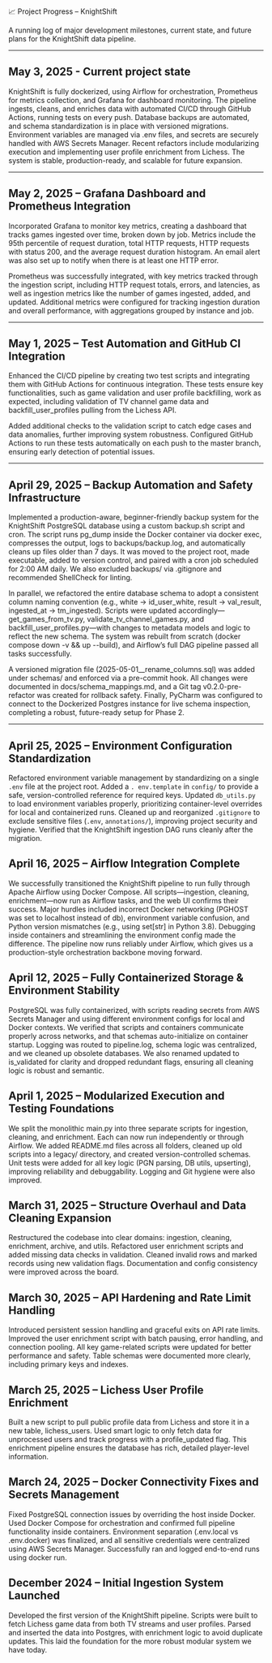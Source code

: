📈 Project Progress – KnightShift

A running log of major development milestones, current state, and future plans for the KnightShift data pipeline.
         
---------------------------------

## May 3, 2025 - Current project state

KnightShift is fully dockerized, using Airflow for orchestration, Prometheus for metrics collection, and Grafana for dashboard monitoring. The pipeline ingests, cleans, and enriches data with automated CI/CD through GitHub Actions, running tests on every push. Database backups are automated, and schema standardization is in place with versioned migrations. Environment variables are managed via .env files, and secrets are securely handled with AWS Secrets Manager. Recent refactors include modularizing execution and implementing user profile enrichment from Lichess. The system is stable, production-ready, and scalable for future expansion.
                 
--------------------------------- 

## May 2, 2025 – Grafana Dashboard and Prometheus Integration
Incorporated Grafana to monitor key metrics, creating a dashboard that tracks games ingested over time, broken down by job. Metrics include the 95th percentile of request duration, total HTTP requests, HTTP requests with status 200, and the average request duration histogram. An email alert was also set up to notify when there is at least one HTTP error.

Prometheus was successfully integrated, with key metrics tracked through the ingestion script, including HTTP request totals, errors, and latencies, as well as ingestion metrics like the number of games ingested, added, and updated. Additional metrics were configured for tracking ingestion duration and overall performance, with aggregations grouped by instance and job.
         
---------------------------------    

## May 1, 2025 – Test Automation and GitHub CI Integration
Enhanced the CI/CD pipeline by creating two test scripts and integrating them with GitHub Actions for continuous integration. These tests ensure key functionalities, such as game validation and user profile backfilling, work as expected, including validation of TV channel game data and backfill_user_profiles pulling from the Lichess API.

Added additional checks to the validation script to catch edge cases and data anomalies, further improving system robustness. Configured GitHub Actions to run these tests automatically on each push to the master branch, ensuring early detection of potential issues.

---------------------------------    

## April 29, 2025 – Backup Automation and Safety Infrastructure

Implemented a production-aware, beginner-friendly backup system for the KnightShift PostgreSQL database using a 
custom backup.sh script and cron. The script runs pg_dump inside the Docker container via docker exec, compresses the output, logs to backups/backup.log, and automatically cleans up files older than 7 days. It was moved to the project root, made executable, added to version control, and paired with a cron job scheduled for 2:00 AM daily. We also excluded backups/ via .gitignore and recommended ShellCheck for linting.

In parallel, we refactored the entire database schema to adopt a consistent column naming convention (e.g., white → id_user_white, result → val_result, ingested_at → tm_ingested). Scripts were updated accordingly—get_games_from_tv.py, validate_tv_channel_games.py, and backfill_user_profiles.py—with changes to metadata models and logic to reflect the new schema. The system was rebuilt from scratch (docker compose down -v && up --build), and Airflow’s full DAG pipeline passed all tasks successfully.

A versioned migration file (2025-05-01__rename_columns.sql) was added under schemas/ and enforced via a pre-commit hook. All changes were documented in docs/schema_mappings.md, and a Git tag v0.2.0-pre-refactor was created for rollback safety. Finally, PyCharm was configured to connect to the Dockerized Postgres instance for live schema inspection, completing a robust, future-ready setup for Phase 2.

---------------------------------
                          
## April 25, 2025 – Environment Configuration Standardization

Refactored environment variable management by standardizing on a single `.env` file at the project root. Added a `.
env.template` in `config/` to provide a safe, version-controlled reference for required keys. Updated `db_utils.py` 
to load environment variables properly, prioritizing container-level overrides for local and containerized runs. Cleaned up and reorganized `.gitignore` to exclude sensitive files (`.env`, `annotations/`), improving project security and hygiene. Verified that the KnightShift ingestion DAG runs cleanly after the migration.

## April 16, 2025 – Airflow Integration Complete

We successfully transitioned the KnightShift pipeline to run fully through Apache Airflow using Docker Compose. All scripts—ingestion, cleaning, enrichment—now run as Airflow tasks, and the web UI confirms their success. Major hurdles included incorrect Docker networking (PGHOST was set to localhost instead of db), environment variable confusion, and Python version mismatches (e.g., using set[str] in Python 3.8). Debugging inside containers and streamlining the environment config made the difference. The pipeline now runs reliably under Airflow, which gives us a production-style orchestration backbone moving forward.

## April 12, 2025 – Fully Containerized Storage & Environment Stability

PostgreSQL was fully containerized, with scripts reading secrets from AWS Secrets Manager and using different environment configs for local and Docker contexts. We verified that scripts and containers communicate properly across networks, and that schemas auto-initialize on container startup. Logging was routed to pipeline.log, schema logic was centralized, and we cleaned up obsolete databases. We also renamed updated to is_validated for clarity and dropped redundant flags, ensuring all cleaning logic is robust and semantic.

## April 1, 2025 – Modularized Execution and Testing Foundations

We split the monolithic main.py into three separate scripts for ingestion, cleaning, and enrichment. Each can now run independently or through Airflow. We added README.md files across all folders, cleaned up old scripts into a legacy/ directory, and created version-controlled schemas. Unit tests were added for all key logic (PGN parsing, DB utils, upserting), improving reliability and debuggability. Logging and Git hygiene were also improved.

## March 31, 2025 – Structure Overhaul and Data Cleaning Expansion

Restructured the codebase into clear domains: ingestion, cleaning, enrichment, archive, and utils. Refactored user enrichment scripts and added missing data checks in validation. Cleaned invalid rows and marked records using new validation flags. Documentation and config consistency were improved across the board.

## March 30, 2025 – API Hardening and Rate Limit Handling

Introduced persistent session handling and graceful exits on API rate limits. Improved the user enrichment script with batch pausing, error handling, and connection pooling. All key game-related scripts were updated for better performance and safety. Table schemas were documented more clearly, including primary keys and indexes.

## March 25, 2025 – Lichess User Profile Enrichment

Built a new script to pull public profile data from Lichess and store it in a new table, lichess_users. Used smart logic to only fetch data for unprocessed users and track progress with a profile_updated flag. This enrichment pipeline ensures the database has rich, detailed player-level information.

## March 24, 2025 – Docker Connectivity Fixes and Secrets Management

Fixed PostgreSQL connection issues by overriding the host inside Docker. Used Docker Compose for orchestration and confirmed full pipeline functionality inside containers. Environment separation (.env.local vs .env.docker) was finalized, and all sensitive credentials were centralized using AWS Secrets Manager. Successfully ran and logged end-to-end runs using docker run.

## December 2024 – Initial Ingestion System Launched

Developed the first version of the KnightShift pipeline. Scripts were built to fetch Lichess game data from both TV streams and user profiles. Parsed and inserted the data into Postgres, with enrichment logic to avoid duplicate updates. This laid the foundation for the more robust modular system we have today.
